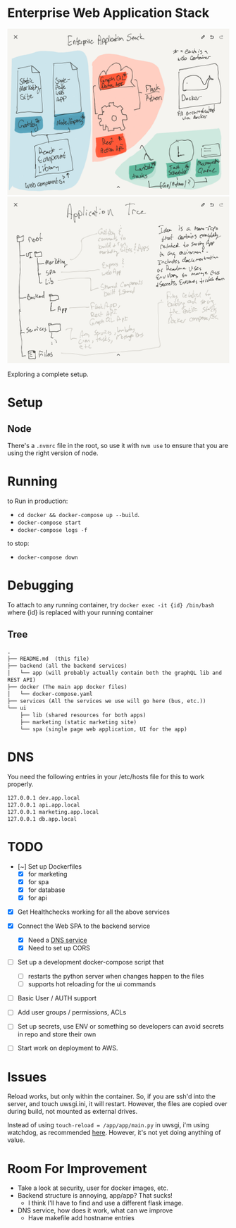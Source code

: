 # Enterprise Web Application Stack

![Plan](IMG_0037.PNG)
![Directories](IMG_0038.PNG)

Exploring a complete setup.


# Setup

## Node
There's a `.nvmrc` file in the root, so use it with `nvm use` to ensure that
you are using the right version of node.


# Running

to Run in production:
- `cd docker && docker-compose up --build`.
- `docker-compose start`
- `docker-compose logs -f`

to stop:
- `docker-compose down`

# Debugging

To attach to any running container, try
`docker exec -it {id} /bin/bash`
where {id} is replaced with your running container

## Tree

```
.
├── README.md  (this file)
├── backend (all the backend services)
│   └── app (will probably actually contain both the graphQL lib and REST API)
├── docker (The main app docker files)
│   └── docker-compose.yaml
├── services (All the services we use will go here (bus, etc.))
└── ui
    ├── lib (shared resources for both apps)
    ├── marketing (static marketing site)
    └── spa (single page web application, UI for the app)
```

# DNS

You need the following entries in your /etc/hosts file for this to work properly.

```
127.0.0.1 dev.app.local
127.0.0.1 api.app.local
127.0.0.1 marketing.app.local
127.0.0.1 db.app.local
```

# TODO
- [~] Set up Dockerfiles
  - [x] for marketing
  - [x] for spa
  - [x] for database
  - [x] for api
- [x] Get Healthchecks working for all the above services
- [x] Connect the Web SPA to the backend service
  - [x] Need a [DNS service](https://medium.com/@juan_cortes/local-domains-through-nginx-proxy-and-docker-13d97ee8c010)
  - [x] Need to set up CORS
- [ ] Set up a development docker-compose script that
  - [ ] restarts the python server when changes happen to the files
  - [ ] supports hot reloading for the ui commands
- [ ] Basic User / AUTH support
- [ ] Add user groups / permissions, ACLs
- [ ] Set up secrets, use ENV or something so developers can avoid secrets in repo and store their own
- [ ] Start work on deployment to AWS.


# Issues
Reload works, but only within the container. So, if you are ssh'd into the server, and touch uwsgi.ini, it will restart.
However, the files are copied over during build, not mounted as external drives.

Instead of using `touch-reload = /app/app/main.py` in uwsgi, i'm using watchdog, as recommended [here](https://stackoverflow.com/a/49435131/344405). However, it's not yet doing anything of value.

# Room For Improvement

- Take a look at security, user for docker images, etc.
- Backend structure is annoying, app/app? That sucks!
  - I think I'll have to find and use a different flask image.
- DNS service, how does it work, what can we improve
  - Have makefile add hostname entries
